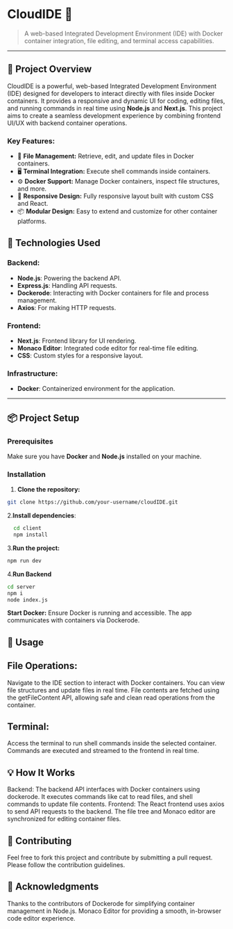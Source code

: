# CloudIDE 🚀

> A web-based Integrated Development Environment (IDE) with Docker container integration, file editing, and terminal access capabilities.

---

## 🌟 Project Overview

CloudIDE is a powerful, web-based Integrated Development Environment (IDE) designed for developers to interact directly with files inside Docker containers. It provides a responsive and dynamic UI for coding, editing files, and running commands in real time using **Node.js** and **Next.js**. This project aims to create a seamless development experience by combining frontend UI/UX with backend container operations.

### Key Features:
- 📁 **File Management:** Retrieve, edit, and update files in Docker containers.
- 🖥 **Terminal Integration:** Execute shell commands inside containers.
- ⚙️ **Docker Support:** Manage Docker containers, inspect file structures, and more.
- 🎨 **Responsive Design:** Fully responsive layout built with custom CSS and React.
- 📦 **Modular Design:** Easy to extend and customize for other container platforms.

## 🚧 Technologies Used

### Backend:
- **Node.js**: Powering the backend API.
- **Express.js**: Handling API requests.
- **Dockerode**: Interacting with Docker containers for file and process management.
- **Axios**: For making HTTP requests.

### Frontend:
- **Next.js**: Frontend library for UI rendering.
- **Monaco Editor**: Integrated code editor for real-time file editing.
- **CSS**: Custom styles for a responsive layout.

### Infrastructure:
- **Docker**: Containerized environment for the application.

---

## 📦 Project Setup

### Prerequisites

Make sure you have **Docker** and **Node.js** installed on your machine.

### Installation

1. **Clone the repository:**
```bash
git clone https://github.com/your-username/cloudIDE.git
```
2.**Install dependencies**:
```bash
  cd client
  npm install
```
3.**Run the project:**

```bash
npm run dev
```
4.**Run Backend**
```bash
cd server
npm i
node index.js
```
**Start Docker:** Ensure Docker is running and accessible. The app communicates with containers via Dockerode.

## 🔧 Usage
## File Operations:
Navigate to the IDE section to interact with Docker containers.
You can view file structures and update files in real time.
File contents are fetched using the getFileContent API, allowing safe and clean read operations from the container.
## Terminal:
Access the terminal to run shell commands inside the selected container.
Commands are executed and streamed to the frontend in real time.

## 💡 How It Works
Backend: The backend API interfaces with Docker containers using dockerode. It executes commands like cat to read files, and shell commands to update file contents.
Frontend: The React frontend uses axios to send API requests to the backend. The file tree and Monaco editor are synchronized for editing container files.

## 🌱 Contributing
Feel free to fork this project and contribute by submitting a pull request. Please follow the contribution guidelines.

## 🙌 Acknowledgments
Thanks to the contributors of Dockerode for simplifying container management in Node.js.
Monaco Editor for providing a smooth, in-browser code editor experience.



